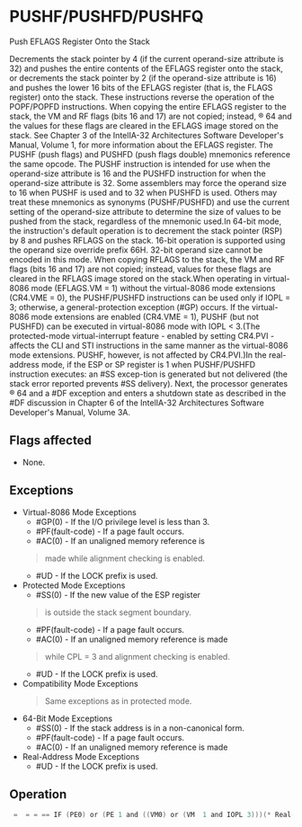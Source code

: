 # PUSHF/PUSHFD/PUSHFQ

Push EFLAGS Register Onto the Stack

Decrements the stack pointer by 4 (if the current operand-size attribute is 32) and pushes the entire contents of the EFLAGS register onto the stack, or decrements the stack pointer by 2 (if the operand-size attribute is 16) and pushes the lower 16 bits of the EFLAGS register (that is, the FLAGS register) onto the stack.
These instructions reverse the operation of the POPF/POPFD instructions.
When copying the entire EFLAGS register to the stack, the VM and RF flags (bits 16 and 17) are not copied; instead, ® 64 and the values for these flags are cleared in the EFLAGS image stored on the stack.
See Chapter 3 of the IntelIA-32 Architectures Software Developer's Manual, Volume 1, for more information about the EFLAGS register.
The PUSHF (push flags) and PUSHFD (push flags double) mnemonics reference the same opcode.
The PUSHF instruction is intended for use when the operand-size attribute is 16 and the PUSHFD instruction for when the operand-size attribute is 32.
Some assemblers may force the operand size to 16 when PUSHF is used and to 32 when PUSHFD is used.
Others may treat these mnemonics as synonyms (PUSHF/PUSHFD) and use the current setting of the operand-size attribute to determine the size of values to be pushed from the stack, regardless of the mnemonic used.In 64-bit mode, the instruction's default operation is to decrement the stack pointer (RSP) by 8 and pushes RFLAGS on the stack.
16-bit operation is supported using the operand size override prefix 66H.
32-bit operand size cannot be encoded in this mode.
When copying RFLAGS to the stack, the VM and RF flags (bits 16 and 17) are not copied; instead, values for these flags are cleared in the RFLAGS image stored on the stack.When operating in virtual-8086 mode (EFLAGS.VM = 1) without the virtual-8086 mode extensions (CR4.VME = 0), the PUSHF/PUSHFD instructions can be used only if IOPL = 3; otherwise, a general-protection exception (#GP) occurs.
If the virtual-8086 mode extensions are enabled (CR4.VME = 1), PUSHF (but not PUSHFD) can be executed in virtual-8086 mode with IOPL < 3.(The protected-mode virtual-interrupt feature - enabled by setting CR4.PVI - affects the CLI and STI instructions in the same manner as the virtual-8086 mode extensions.
PUSHF, however, is not affected by CR4.PVI.)In the real-address mode, if the ESP or SP register is 1 when PUSHF/PUSHFD instruction executes: an #SS excep-tion is generated but not delivered (the stack error reported prevents #SS delivery).
Next, the processor generates ® 64 and a #DF exception and enters a shutdown state as described in the #DF discussion in Chapter 6 of the IntelIA-32 Architectures Software Developer's Manual, Volume 3A.

## Flags affected

- None.

## Exceptions

- Virtual-8086 Mode Exceptions
  - #GP(0) - If the I/O privilege level is less than 3.
  - #PF(fault-code) - If a page fault occurs.
  - #AC(0) - If an unaligned memory reference is
  > made while alignment checking is enabled.
  - #UD - If the LOCK prefix is used.
- Protected Mode Exceptions
  - #SS(0) - If the new value of the ESP register
  >  is outside the stack segment boundary. 
  - #PF(fault-code) - If a page fault occurs.
  - #AC(0) - If an unaligned memory reference is made
  > while CPL = 3 and alignment checking is enabled.
  - #UD - If the LOCK prefix is used.
- Compatibility Mode Exceptions
  > Same exceptions as in protected mode.
- 64-Bit Mode Exceptions
  - #SS(0) - If the stack address is in a non-canonical form.
  - #PF(fault-code) - If a page fault occurs.
  - #AC(0) - If an unaligned memory reference is made
- Real-Address Mode Exceptions
  - #UD - If the LOCK prefix is used.

## Operation

```C
 =  = = == IF (PE0) or (PE 1 and ((VM0) or (VM  1 and IOPL 3)))(* Real-Address Mode, Protected mode, or Virtual-8086 mode with IOPL equal to 3 *)THEN IF OperandSize =32THEN push (EFLAGS AND 00FCFFFFH);(* VM and RF bits are cleared in image stored on the stack *)ELSE FI;ELSE IF 64-bit MODE (* In 64-bit Mode *)IF OperandSize = 64THEN push (RFLAGS AND 00000000_00FCFFFFH);(* VM and RF bits are cleared in image stored on the stack; *)ELSE push (EFLAGS); (* Lower 16 bits only *)FI;ELSE (* In Virtual-8086 Mode with IOPL less than 3 *)IF (CR4.VME = 0) OR (OperandSize = 32)THEN #GP(0); (* Trap to virtual-8086 monitor *)ELSEtempFLAGS = EFLAGS[15:0];tempFLAGS[9] = tempFLAGS[19];(* VIF replaces IF *)tempFlags[13:12] = 3; (* IOPL is set to 3 in image stored on the stack *)push (tempFLAGS);FI;FI;
```
